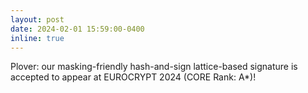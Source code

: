 ```yaml
---
layout: post
date: 2024-02-01 15:59:00-0400
inline: true
---
```


Plover: our masking-friendly hash-and-sign lattice-based signature is accepted to appear at EUROCRYPT 2024 (CORE Rank: A*)!
